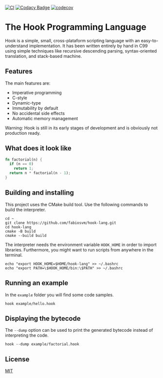 
[![CI](https://github.com/fabiosvm/hook-lang/actions/workflows/ci.yml/badge.svg?branch=main)](https://github.com/fabiosvm/hook-lang/actions/workflows/ci.yml)
[![Codacy Badge](https://app.codacy.com/project/badge/Grade/f2f1345083c1455683dabcf48b0ea6dd)](https://www.codacy.com/gh/fabiosvm/hook-lang/dashboard?utm_source=github.com&amp;utm_medium=referral&amp;utm_content=fabiosvm/hook-lang&amp;utm_campaign=Badge_Grade)
[![codecov](https://codecov.io/gh/fabiosvm/hook-lang/branch/main/graph/badge.svg?token=mkmMpfS1yu)](https://codecov.io/gh/fabiosvm/hook-lang)

# The Hook Programming Language

Hook is a simple, small, cross-plataform scripting language with an easy-to-understand implementation. It has been written entirely by hand in C99 using simple techniques like recursive descending parsing, syntax-oriented translation, and stack-based machine.

## Features

The main features are:

* Imperative programming
* C-style
* Dynamic-type
* Immutability by default
* No accidental side effects
* Automatic memory management

Warning: Hook is still in its early stages of development and is obviously not production ready. 

## What does it look like 

```rust
fn factorial(n) {
  if (n == 0)
    return 1;
  return n * factorial(n - 1);
}
```

## Building and installing

This project uses the CMake build tool. Use the following commands to build the interpreter.

```
cd ~
git clone https://github.com/fabiosvm/hook-lang.git
cd hook-lang
cmake -B build
cmake --build build
```

The interpreter needs the environment variable `HOOK_HOME` in order to import libraries. Furthermore,
you might want to run scripts from anywhere in the terminal.  

```
echo "export HOOK_HOME=$HOME/hook-lang" >> ~/.bashrc
echo "export PATH=\$HOOK_HOME/bin:\$PATH" >> ~/.bashrc
```

## Running an example

In the `example` folder you will find some code samples.

```
hook example/hello.hook
```

## Displaying the bytecode

The `--dump` option can be used to print the generated bytecode instead of interpreting the code.

```
hook --dump example/factorial.hook
```

## License

[MIT](https://choosealicense.com/licenses/mit/)
